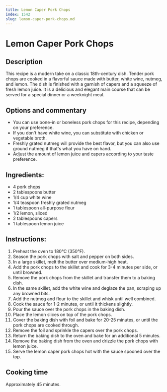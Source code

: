 ```yaml
---
title: Lemon Caper Pork Chops
index: 1542
slug: lemon-caper-pork-chops.md
---
```


# Lemon Caper Pork Chops

## Description
This recipe is a modern take on a classic 18th-century dish. Tender pork chops are cooked in a flavorful sauce made with butter, white wine, nutmeg, and lemon. The dish is finished with a garnish of capers and a squeeze of fresh lemon juice. It is a delicious and elegant main course that can be served for a special dinner or a weeknight meal.

## Options and commentary
- You can use bone-in or boneless pork chops for this recipe, depending on your preference.
- If you don't have white wine, you can substitute with chicken or vegetable broth.
- Freshly grated nutmeg will provide the best flavor, but you can also use ground nutmeg if that's what you have on hand.
- Adjust the amount of lemon juice and capers according to your taste preference.

## Ingredients:
- 4 pork chops
- 2 tablespoons butter
- 1/4 cup white wine
- 1/4 teaspoon freshly grated nutmeg
- 1 tablespoon all-purpose flour
- 1/2 lemon, sliced
- 2 tablespoons capers
- 1 tablespoon lemon juice

## Instructions:
1. Preheat the oven to 180°C (350°F).
2. Season the pork chops with salt and pepper on both sides.
3. In a large skillet, melt the butter over medium-high heat.
4. Add the pork chops to the skillet and cook for 3-4 minutes per side, or until browned.
5. Remove the pork chops from the skillet and transfer them to a baking dish.
6. In the same skillet, add the white wine and deglaze the pan, scraping up any browned bits.
7. Add the nutmeg and flour to the skillet and whisk until well combined.
8. Cook the sauce for 1-2 minutes, or until it thickens slightly.
9. Pour the sauce over the pork chops in the baking dish.
10. Place the lemon slices on top of the pork chops.
11. Cover the baking dish with foil and bake for 20-25 minutes, or until the pork chops are cooked through.
12. Remove the foil and sprinkle the capers over the pork chops.
13. Return the baking dish to the oven and bake for an additional 5 minutes.
14. Remove the baking dish from the oven and drizzle the pork chops with lemon juice.
15. Serve the lemon caper pork chops hot with the sauce spooned over the top.

## Cooking time
Approximately 45 minutes.